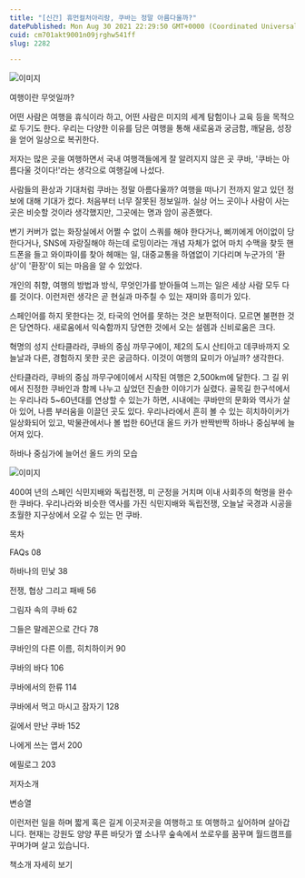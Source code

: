 ```yaml
---
title: "[신간] 휴먼컬처아리랑, 쿠바는 정말 아름다울까?"
datePublished: Mon Aug 30 2021 22:29:50 GMT+0000 (Coordinated Universal Time)
cuid: cm701akt9001n09jrghw541ff
slug: 2282

---
```



![이미지](https://cdn.hashnode.com/res/hashnode/image/upload/v1739251255804/3131c37b-94cd-4ff6-bde0-39f989738f4a.jpeg)

여행이란 무엇일까?

어떤 사람은 여행을 휴식이라 하고, 어떤 사람은 미지의 세계 탐험이나 교육 등을 목적으로 두기도 한다. 우리는 다양한 이유를 담은 여행을 통해 새로움과 궁금함, 깨달음, 성장을 얻어 일상으로 복귀한다.

저자는 많은 곳을 여행하면서 국내 여행객들에게 잘 알려지지 않은 곳 쿠바, '쿠바는 아름다울 것이다!'라는 생각으로 여행길에 나섰다.

사람들의 환상과 기대처럼 쿠바는 정말 아름다울까? 여행을 떠나기 전까지 알고 있던 정보에 대해 기대가 컸다. 처음부터 너무 잘못된 정보일까. 실상 어느 곳이나 사람이 사는 곳은 비슷할 것이라 생각했지만, 그곳에는 명과 암이 공존했다.

변기 커버가 없는 화장실에서 어쩔 수 없이 스쿼를 해야 한다거나, 삐끼에게 어이없이 당한다거나, SNS에 자랑질해야 하는데 로밍이라는 개념 자체가 없어 마치 수맥을 찾듯 핸드폰을 들고 와이파이를 찾아 헤매는 일, 대중교통을 하염없이 기다리며 누군가의 '환상'이 '환장'이 되는 마음을 알 수 있었다.

개인의 취향, 여행의 방법과 방식, 무엇인가를 받아들여 느끼는 일은 세상 사람 모두 다를 것이다. 이런저런 생각은 곧 현실과 마주칠 수 있는 재미와 흥미가 있다.

스페인어를 하지 못한다는 것, 타국의 언어를 못하는 것은 보편적이다. 모르면 불편한 것은 당연하다. 새로움에서 익숙함까지 당연한 것에서 오는 설렘과 신비로움은 크다.

혁명의 성지 산타클라라, 쿠바의 중심 까무구에이, 제2의 도시 산티아고 데쿠바까지 오늘날과 다른, 경험하지 못한 곳은 궁금하다. 이것이 여행의 묘미가 아닐까? 생각한다.

산타클라라, 쿠바의 중심 까무구에이에서 시작된 여행은 2,500km에 달한다. 그 길 위에서 진정한 쿠바인과 함께 나누고 싶었던 진솔한 이야기가 실렸다. 골목길 한구석에서는 우리나라 5~60년대를 연상할 수 있는가 하면, 시내에는 쿠바만의 문화와 역사가 살아 있어, 나름 부러움을 이끌던 곳도 있다. 우리나라에서 흔히 볼 수 있는 히치하이커가 일상화되어 있고, 박물관에서나 볼 법한 60년대 올드 카가 반짝반짝 하바나 중심부에 늘어져 있다.

하바나 중심가에 늘어선 올드 카의 모습

![이미지](https://cdn.hashnode.com/res/hashnode/image/upload/v1739251257914/0926f99a-9428-48d6-917d-f748d9e58637.png)

400여 년의 스페인 식민지배와 독립전쟁, 미 군정을 거치며 이내 사회주의 혁명을 완수한 쿠바다. 우리나라와 비슷한 역사를 가진 식민지배와 독립전쟁, 오늘날 국경과 시공을 초월한 지구상에서 오갈 수 있는 먼 쿠바.

목차

FAQs 08

하바나의 민낯 38

전쟁, 협상 그리고 패배 56

그림자 속의 쿠바 62

그들은 말레꼰으로 간다 78

쿠바인의 다른 이름, 히치하이커 90

쿠바의 바다 106

쿠바에서의 한류 114

쿠바에서 먹고 마시고 잠자기 128

길에서 만난 쿠바 152

나에게 쓰는 엽서 200

에필로그 203

저자소개

변승열

이런저런 일을 하며 짧게 혹은 길게 이곳저곳을 여행하고 또 여행하고 싶어하며 살아갑니다. 현재는 강원도 양양 푸른 바닷가 옆 소나무 숲속에서 쏘로우를 꿈꾸며 월드캠프를 꾸며가며 살고 있습니다.

책소개 자세히 보기